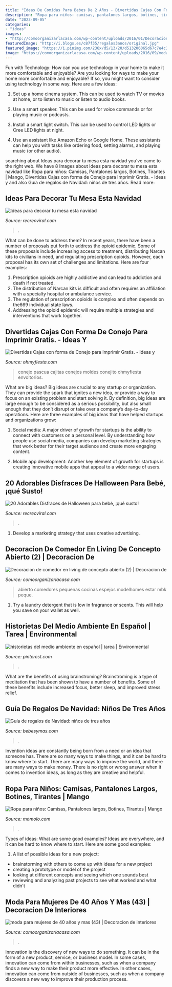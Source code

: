 ```yaml
---
title: "Ideas De Comidas Para Bebes De 2 Años - Divertidas Cajas Con Forma De Conejo Para Imprimir Gratis."
description: "Ropa para niños: camisas, pantalones largos, botines, tirantes"
date: "2023-09-05"
categories:
- "ideas"
images:
- "http://comoorganizarlacasa.com/wp-content/uploads/2016/01/Decoracion-de-comedor-en-living-de-concepto-abierto-2.jpg"
featuredImage: "http://i.blogs.es/c87f35/regalos3anos/original.jpg"
featured_image: "https://i.pinimg.com/236x/d5/13/20/d513206065d67c7e4c398f7f3522778f.jpg"
image: "https://comoorganizarlacasa.com/wp-content/uploads/2016/09/moda-para-mujeres-de-40-años-y-mas-43.jpg"
---
```



Fun with Technology: How can you use technology in your home to make it more comfortable and enjoyable?
Are you looking for ways to make your home more comfortable and enjoyable? If so, you might want to consider using technology in some way. Here are a few ideas:
1. Set up a home cinema system. This can be used to watch TV or movies at home, or to listen to music or listen to audio books.

2. Use a smart speaker. This can be used for voice commands or for playing music or podcasts.

3. Install a smart light switch. This can be used to control LED lights or Cree LED lights at night.

4. Use an assistant like Amazon Echo or Google Home. These assistants can help you with tasks like ordering food, setting alarms, and playing music (or other audio).

	

		
searching about Ideas para decorar tu mesa esta navidad you've came to the right web. We have 8 Images about Ideas para decorar tu mesa esta navidad like Ropa para niños: Camisas, Pantalones largos, Botines, Tirantes | Mango, Divertidas Cajas con forma de Conejo para Imprimir Gratis. - Ideas y and also Guía de regalos de Navidad: niños de tres años. Read more:
		
    
## Ideas Para Decorar Tu Mesa Esta Navidad

<img loading=lazy src="https://www.recreoviral.com/wp-content/uploads/2015/12/Decoraciones-para-la-mesa-esta-navidad-4.jpg" onerror="this.onerror=null;this.src='https://tse4.mm.bing.net/th?id=OIP.dfKlJsE8m0aaixoZBAzdWQHaJQ&amp;pid=15.1';" alt="Ideas para decorar tu mesa esta navidad">

_Source: recreoviral.com_

>. 

	

What can be done to address them?
In recent years, there have been a number of proposals put forth to address the opioid epidemic. Some of these proposals include increasing access to treatment, distributing Narcan kits to civilians in need, and regulating prescription opioids. However, each proposal has its own set of challenges and limitations. Here are four examples:
1) Prescription opioids are highly addictive and can lead to addiction and death if not treated. 
2) The distribution of Narcan kits is difficult and often requires an affiliation with a specialty hospital or ambulance service. 
3) The regulation of prescription opioids is complex and often depends on the669 individual state laws. 
4) Addressing the opioid epidemic will require multiple strategies and interventions that work together.

    
## Divertidas Cajas Con Forma De Conejo Para Imprimir Gratis. - Ideas Y

<img loading=lazy src="http://1.bp.blogspot.com/-aRwR1t2giAk/Uw4_D-27FXI/AAAAAAACS00/qCxFProS4Qg/s1600/cajas-de-conejito.jpg" onerror="this.onerror=null;this.src='https://tse4.mm.bing.net/th?id=OIP.wN_bZp9Z9TGfLsJpX4miSwAAAA&amp;pid=15.1';" alt="Divertidas Cajas con forma de Conejo para Imprimir Gratis. - Ideas y">

_Source: ohmyfiesta.com_

>conejo pascua cajitas conejos moldes conejito ohmyfiesta envoltorios. 

	

What are big ideas?
Big ideas are crucial to any startup or organization. They can provide the spark that ignites a new idea, or provide a way to focus on an existing problem and start solving it. By definition, big ideas are large enough to be considered as a serious possibility, but also small enough that they don’t disrupt or take over a company’s day-to-day operations. Here are three examples of big ideas that have helped startups and organizations grow:
1. Social media: A major driver of growth for startups is the ability to connect with customers on a personal level. By understanding how people use social media, companies can develop marketing strategies that work better for their target audience and create more engaging content.

2. Mobile app development: Another key element of growth for startups is creating innovative mobile apps that appeal to a wider range of users.

    
## 20 Adorables Disfraces De Halloween Para Bebé, ¡qué Susto!

<img loading=lazy src="https://www.recreoviral.com/wp-content/uploads/2016/10/DISFRACES-HALLOWEEN-BEBES-2016-2.jpg" onerror="this.onerror=null;this.src='https://tse2.mm.bing.net/th?id=OIP.kk52RXlWGXtuEqWEWnXOtQHaHa&amp;pid=15.1';" alt="20 Adorables Disfraces de Halloween para bebé, ¡qué susto!">

_Source: recreoviral.com_

>. 

	

1. Develop a marketing strategy that uses creative advertising.

    
## Decoracion De Comedor En Living De Concepto Abierto (2) | Decoracion De

<img loading=lazy src="http://comoorganizarlacasa.com/wp-content/uploads/2016/01/Decoracion-de-comedor-en-living-de-concepto-abierto-2.jpg" onerror="this.onerror=null;this.src='https://tse2.mm.bing.net/th?id=OIP.Dob7n85d5VupOyROGJlP6gHaFj&amp;pid=15.1';" alt="Decoracion de comedor en living de concepto abierto (2) | Decoracion de">

_Source: comoorganizarlacasa.com_

>abierto comedores pequenas cocinas espejos modelhomes estar mbk peque. 

	

1. Try a laundry detergent that is low in fragrance or scents. This will help you save on your wallet as well.

    
## Historietas Del Medio Ambiente En Español | Tarea | Environmental

<img loading=lazy src="https://i.pinimg.com/236x/d5/13/20/d513206065d67c7e4c398f7f3522778f.jpg" onerror="this.onerror=null;this.src='https://tse2.mm.bing.net/th?id=OIP.ddywnqLOJVqTxVmGzt0SfgAAAA&amp;pid=15.1';" alt="historietas del medio ambiente en español | tarea | Environmental">

_Source: pinterest.com_

>. 

	

What are the benefits of using brainstroming?
Brainstroming is a type of meditation that has been shown to have a number of benefits. Some of these benefits include increased focus, better sleep, and improved stress relief.

    
## Guía De Regalos De Navidad: Niños De Tres Años

<img loading=lazy src="http://i.blogs.es/c87f35/regalos3anos/original.jpg" onerror="this.onerror=null;this.src='https://tse4.mm.bing.net/th?id=OIP.od2Df0C8UQ71c6RP3H8aWQHaHa&amp;pid=15.1';" alt="Guía de regalos de Navidad: niños de tres años">

_Source: bebesymas.com_

>. 

	

Invention ideas are constantly being born from a need or an idea that someone has. There are so many ways to make things, and it can be hard to know where to start. There are many ways to improve the world, and there are many ways to make money. There is no right or wrong answer when it comes to invention ideas, as long as they are creative and helpful.

    
## Ropa Para Niños: Camisas, Pantalones Largos, Botines, Tirantes | Mango

<img loading=lazy src="http://momolo.com/documents/images/looks/20140709105208.jpg" onerror="this.onerror=null;this.src='https://tse4.mm.bing.net/th?id=OIP.Cp4oatuDZ140QIliVbXjhAHaLI&amp;pid=15.1';" alt="Ropa para niños: Camisas, Pantalones largos, Botines, Tirantes | Mango">

_Source: momolo.com_

>. 

	

Types of ideas: What are some good examples?
Ideas are everywhere, and it can be hard to know where to start. Here are some good examples:
1. A list of possible ideas for a new project: 
- brainstorming with others to come up with ideas for a new project 
- creating a prototype or model of the project 
- looking at different concepts and seeing which one sounds best 
- reviewing and analyzing past projects to see what worked and what didn't 

    
## Moda Para Mujeres De 40 Años Y Mas (43) | Decoracion De Interiores

<img loading=lazy src="https://comoorganizarlacasa.com/wp-content/uploads/2016/09/moda-para-mujeres-de-40-años-y-mas-43.jpg" onerror="this.onerror=null;this.src='https://tse2.mm.bing.net/th?id=OIP.fk8NkaVPvYw93XyOsB84VgAAAA&amp;pid=15.1';" alt="moda para mujeres de 40 años y mas (43) | Decoracion de interiores">

_Source: comoorganizarlacasa.com_

>. 

	

Innovation is the discovery of new ways to do something. It can be in the form of a new product, service, or business model. In some cases, innovation can come from within businesses, such as when a company finds a new way to make their product more effective. In other cases, innovation can come from outside of businesses, such as when a company discovers a new way to improve their production process.

